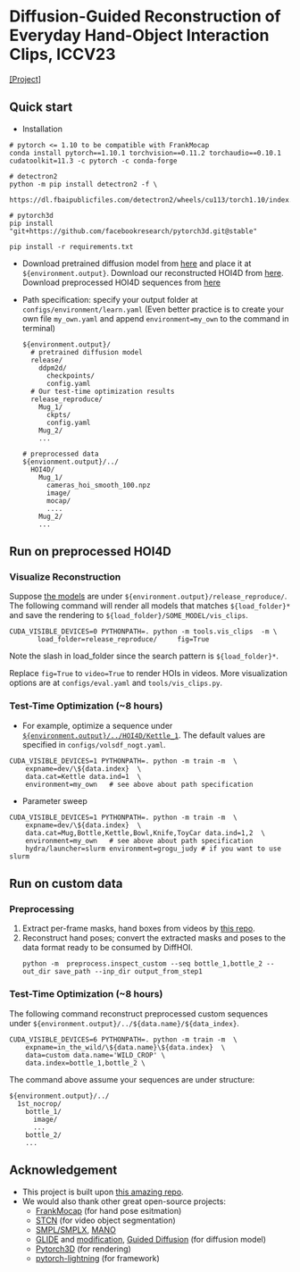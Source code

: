 # Diffusion-Guided Reconstruction of Everyday Hand-Object Interaction Clips, ICCV23

[[Project]](https://judyye.github.io/diffhoi-www/)



## Quick start
- Installation 
```
# pytorch <= 1.10 to be compatible with FrankMocap
conda install pytorch==1.10.1 torchvision==0.11.2 torchaudio==0.10.1 cudatoolkit=11.3 -c pytorch -c conda-forge

# detectron2
python -m pip install detectron2 -f \
  https://dl.fbaipublicfiles.com/detectron2/wheels/cu113/torch1.10/index.html

# pytorch3d
pip install "git+https://github.com/facebookresearch/pytorch3d.git@stable"
```

```
pip install -r requirements.txt
```

- Download pretrained diffusion model from [here](https://drive.google.com/file/d/11GXFn3Qx1UZaHebK5lGg2ygUkq9HouoF/view?usp=drive_link) and place it at `${environment.output}`.  Download our reconstructed HOI4D from [here](https://drive.google.com/file/d/1Oos9DXzv38CmrowVKCGHAbOITTfo9NGP/view?usp=drive_link). Download preprocessed HOI4D sequences from [here](https://drive.google.com/file/d/1i7xQkFA9PhRAg97hnFLDq-ym5rGePuGU/view?usp=drive_link)

- Path specification: specify your output folder at `configs/environment/learn.yaml` (Even better practice is to create your own file `my_own.yaml` and append `environment=my_own` to the command in terminal)

  ```
  ${environment.output}/
    # pretrained diffusion model
    release/
      ddpm2d/
        checkpoints/
        config.yaml
    # Our test-time optimization results
    release_reproduce/
      Mug_1/
        ckpts/
        config.yaml
      Mug_2/
      ...

  # preprocessed data
  ${envionment.output}/../
    HOI4D/
      Mug_1/
        cameras_hoi_smooth_100.npz
        image/
        mocap/
        ....
      Mug_2/
      ...
  ```


## Run on preprocessed HOI4D 
### Visualize Reconstruction
Suppose [the models](https://drive.google.com/file/d/1Oos9DXzv38CmrowVKCGHAbOITTfo9NGP/view?usp=drive_link) are under `${environment.output}/release_reproduce/`. The following command will render all models that matches `${load_folder}*` and save the rendering to `${load_folder}/SOME_MODEL/vis_clips`. 
```
CUDA_VISIBLE_DEVICES=0 PYTHONPATH=. python -m tools.vis_clips  -m \
       load_folder=release_reproduce/     fig=True    
```
Note the slash in load_folder since the search pattern is `${load_folder}*`. 

Replace `fig=True` to `video=True` to render HOIs in videos.  More visualization options are at  `configs/eval.yaml` and `tools/vis_clips.py`. 

### Test-Time Optimization (~8 hours)
- For example, optimize a sequence under [`${environment.output}/../HOI4D/Kettle_1`](configs/data/hoi4d.yaml). The default values are specified in `configs/volsdf_nogt.yaml`.
```
CUDA_VISIBLE_DEVICES=1 PYTHONPATH=. python -m train -m  \
    expname=dev/\${data.index}  \
    data.cat=Kettle data.ind=1  \
    environment=my_own   # see above about path specification
```

- Parameter sweep 
```
CUDA_VISIBLE_DEVICES=1 PYTHONPATH=. python -m train -m  \
    expname=dev/\${data.index}  \
    data.cat=Mug,Bottle,Kettle,Bowl,Knife,ToyCar data.ind=1,2  \
    environment=my_own   # see above about path specification
    hydra/launcher=slurm environment=grogu_judy # if you want to use slurm
```


## Run on custom data
### Preprocessing
1. Extract per-frame masks, hand boxes from videos by [this repo](https://github.com/JudyYe/hoi_vid).
2. Reconstruct hand poses; convert the extracted masks and poses to the data format ready to be consumed by DiffHOI.
    ```
    python -m  preprocess.inspect_custom --seq bottle_1,bottle_2 --out_dir save_path --inp_dir output_from_step1
    ``` 

  

### Test-Time Optimization (~8 hours)
The following command reconstruct preprocessed custom sequences under `${environment.output}/../${data.name}/${data_index}`. 

```
CUDA_VISIBLE_DEVICES=6 PYTHONPATH=. python -m train -m  \
    expname=in_the_wild/\${data.name}\${data.index}  \
    data=custom data.name='WILD_CROP' \
    data.index=bottle_1,bottle_2 \
```


The command above assume your sequences are under structure:
```
${environment.output}/../
  1st_nocrop/
    bottle_1/
      image/
      ...
    bottle_2/
    ...
```



## Acknowledgement
- This project is built upon [this amazing repo](https://github.com/ventusff/neurecon).
- We would also thank other great open-source projects:
  + [FrankMocap](https://github.com/facebookresearch/frankmocap/) (for hand pose esitmation)
  + [STCN](https://github.com/hkchengrex/STCN) (for video object segmentation)
  + [SMPL/SMPLX](https://smpl-x.is.tue.mpg.de/), [MANO](https://github.com/hassony2/manopth)
  + [GLIDE](https://git@github.com/openai/glide-text2im.git) and [modification](https://git@github.com/crowsonkb/glide-text2im.git), [Guided Diffusion](https://git@github.com/openai/guided-diffusion.git) (for diffusion model)
  + [Pytorch3D](https://github.com/facebookresearch/pytorch3d) (for rendering)
  + [pytorch-lightning](https://lightning.ai/) (for framework)

